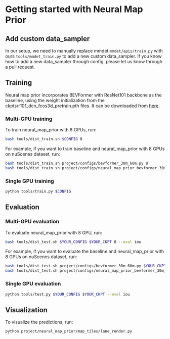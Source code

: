 # Getting started with Neural Map Prior

## Add custom data_sampler

In our setup, we need to manually replace mmdet `mmdet/apis/train.py` with ours `tools/mmdet_train.py` to add a new
custom data_sampler.
If you know how to add a new data_sampler through config, please let us know through a pull request.

## Training

Neural map prior incorporates BEVFormer with ResNet101 backbone as the baseline, using the weight initialization from
the ckpts/r101_dcn_fcos3d_pretrain.pth files. It can be downloaded
from [here](https://drive.google.com/file/d/1bkiDxA97XvhnRQnGB44ol3xwhVjGcffu/view?usp=drive_link).

### Multi-GPU training

To train neural_map_prior with 8 GPUs, run:

```bash
bash tools/dist_train.sh $CONFIG 8
```

For example, if you want to train baseline and neural_map_prior with 8 GPUs on nuScenes dataset, run:

```bash
bash tools/dist_train.sh project/configs/bevformer_30m_60m.py 8
bash tools/dist_train.sh project/configs/neural_map_prior_bevformer_30m_60m.py 8
```

### Single GPU training

```bash
python tools/train.py $CONFIG
```

## Evaluation

### Multi-GPU evaluation

To evaluate neural_map_prior with 8 GPU, run:

```bash
bash tools/dist_test.sh $YOUR_CONFIG $YOUR_CKPT 8 --eval iou
```

For example, if you want to evaluate the baseline and neural_map_prior with 8 GPUs on nuScenes dataset, run:

```bash
bash tools/dist_test.sh project/configs/bevformer_30m_60m.py $YOUR_CKPT 8 --eval iou
bash tools/dist_test.sh project/configs/neural_map_prior_bevformer_30m_60m.py $YOUR_CKPT 8 --eval iou
```

### Single GPU evaluation

```bash
python tools/test.py $YOUR_CONFIG $YOUR_CKPT --eval iou
```

## Visualization

To visualize the predictions, run:

```bash
python project/neural_map_prior/map_tiles/lane_render.py
```
